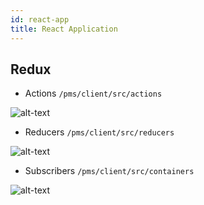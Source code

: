 ```yaml
---
id: react-app
title: React Application
---
```


## Redux

- Actions `/pms/client/src/actions`

![alt-text](/img/actions.png)

- Reducers `/pms/client/src/reducers`

![alt-text](/img/reducers.png)

- Subscribers `/pms/client/src/containers`

![alt-text](/img/subs.png)